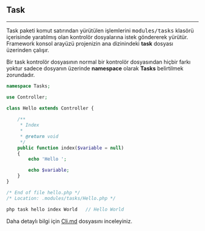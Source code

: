 
## Task

------

Task paketi komut satırından yürütülen işlemlerini <kbd>modules/tasks</kbd> klasörü içerisinde yaratılmış olan kontrolör dosyalarına istek göndererek yürütür. Framework konsol arayüzü projenizin ana dizinindeki **task** dosyası üzerinden çalışır.

Bir task kontrolör dosyasının normal bir kontrolör dosyasından hiçbir farkı yoktur sadece dosyanın üzerinde <b>namespace</b> olarak <b>Tasks</b> belirtilmek zorundadır.

```php
namespace Tasks;

use Controller;

class Hello extends Controller {
  
    /**
     * Index
     * 
     * @return void
     */
    public function index($variable = null)
    {
        echo 'Hello ';

        echo $variable;
    }
}

/* End of file hello.php */
/* Location: .modules/tasks/Hello.php */
```

```php
php task hello index World   // Hello World
```

Daha detaylı bilgi için [Cli.md](/Cli/Docs/tr/Cli.md) dosyasını inceleyiniz.
